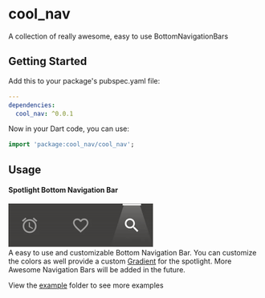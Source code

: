 # cool_nav

A collection of really awesome, easy to use BottomNavigationBars

## Getting Started

Add this to your package's pubspec.yaml file:

```yaml
---
dependencies:
  cool_nav: ^0.0.1
```

Now in your Dart code, you can use:

```dart
import 'package:cool_nav/cool_nav';
```

## Usage

#### Spotlight Bottom Navigation Bar

![Spotlight Bottom Navigation Bar](demo/spotlight_bottom_navigation_bar.gif)  
A easy to use and customizable Bottom Navigation Bar. You can customize the
colors as well provide a custom [Gradient](https://api.flutter.dev/flutter/dart-ui/Gradient-class.html)
for the spotlight.
More Awesome Navigation Bars will be added in the future.

View the [example]() folder to see more examples
